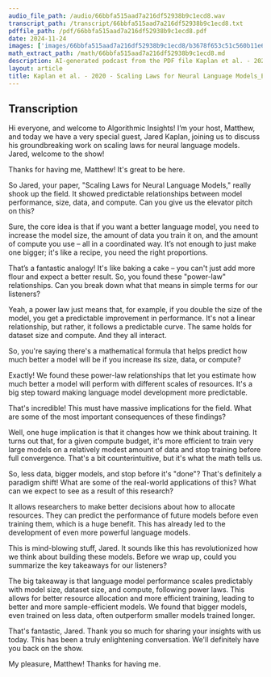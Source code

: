 ```yaml
---
audio_file_path: /audio/66bbfa515aad7a216df52938b9c1ecd8.wav
transcript_path: /transcript/66bbfa515aad7a216df52938b9c1ecd8.txt
pdffile_path: /pdf/66bbfa515aad7a216df52938b9c1ecd8.pdf
date: 2024-11-24
images: ['images/66bbfa515aad7a216df52938b9c1ecd8/b3678f653c51c560b11e6c2ae2d090b0943060691d7129bc1d924830a12446a0.jpg', 'images/66bbfa515aad7a216df52938b9c1ecd8/d60db148fd2276fd0bceafd62019dca3cf99ff366f83bd4717c09c7183e1887e.jpg', 'images/66bbfa515aad7a216df52938b9c1ecd8/8cd1d702cc3e61b4a24cf5c746c26e62bd4e152be9ad317d7df52e54fee853af.jpg', 'images/66bbfa515aad7a216df52938b9c1ecd8/592bc5ab43b4bc8b20866ffd853ee42d4bb2476f7d14bdc406d4e0b0c21942f0.jpg', 'images/66bbfa515aad7a216df52938b9c1ecd8/e4c2240cc2039eb4cb1d17e6d73965d9fa62dcee7d775faf19ad3a1f649692c6.jpg', 'images/66bbfa515aad7a216df52938b9c1ecd8/5140407b03b7e5ba400591e4d0fb145e78e70f494b88caeda7829d5f903fa098.jpg', 'images/66bbfa515aad7a216df52938b9c1ecd8/ce6eb5e1076dffc1b7e5dcbe5c2a462a97e4f4c4f680b6f8ce99c940f8c61661.jpg', 'images/66bbfa515aad7a216df52938b9c1ecd8/2c1d0293e871465ddd4ba1c331875f69a118cd28fd410c1dd3cbf42ffedfcd0a.jpg', 'images/66bbfa515aad7a216df52938b9c1ecd8/87d0545258c382b4553018a6dd9d51b95951a8f353c332cafdc57b41ce9fa59b.jpg', 'images/66bbfa515aad7a216df52938b9c1ecd8/e150f8e32ab94c573f7cd524b49039f3b3dee41bd9e8a2294fe211bdf5e99bfb.jpg', 'images/66bbfa515aad7a216df52938b9c1ecd8/827b587088d66794abc01e5a2d1e92053cbd13e755f56a8eb7d7ade1a7ae20af.jpg', 'images/66bbfa515aad7a216df52938b9c1ecd8/bc0d77c736c1d4f1a6c9a6ce7fb301d2595fba2cc2f5ce0fa13d37623c25b6d3.jpg', 'images/66bbfa515aad7a216df52938b9c1ecd8/7348823c8788187c1ac5d8dd235b708aa256234030d71c37a84e873a3ac9ed0a.jpg', 'images/66bbfa515aad7a216df52938b9c1ecd8/578bca47679332065c6f3e96ba96a360af766dcb76f6dfcc1a9507965a5aa957.jpg', 'images/66bbfa515aad7a216df52938b9c1ecd8/7326807978f1951c958b7639db6239cbbb3420f88eb4774e0feb7fe1e6312fd9.jpg', 'images/66bbfa515aad7a216df52938b9c1ecd8/047c2f99e820f597a15fbcb64f216c1088b646b99edf6fcc2c1c757d44c14104.jpg', 'images/66bbfa515aad7a216df52938b9c1ecd8/8935c2c8e794032079e9ddbab849ec4ebcc5b3fd293da32ded1cda2031c1b4b1.jpg', 'images/66bbfa515aad7a216df52938b9c1ecd8/5f5a8067837fad64f079aed8810c491c6ba3053d875312b37a61d66744c5590e.jpg', 'images/66bbfa515aad7a216df52938b9c1ecd8/c7d58a662688b8b458a1afb7f05ae1d2d05ff987c4a42daa8db49e4aa06d3763.jpg', 'images/66bbfa515aad7a216df52938b9c1ecd8/2b11e205826d2b0ad581739f2ab14e31b027dc399856de2a26a19976dae9fa17.jpg', 'images/66bbfa515aad7a216df52938b9c1ecd8/f2006cffa64b37a87a300acb4e43add34fc99140d2a60fe3d25c43838b52a800.jpg', 'images/66bbfa515aad7a216df52938b9c1ecd8/5c0a850c55066442c45281c339e5326584cca279da762a591e39b4d19b9ed96c.jpg', 'images/66bbfa515aad7a216df52938b9c1ecd8/bc29803e7df08a7069dc9c67a442e0a0b5fb96bf281c5278c6bef2c003176fda.jpg', 'images/66bbfa515aad7a216df52938b9c1ecd8/846619a82879c75712e44bec0cc449c2c48d0e5f360d0dcd73fe46e3c9bbd5ce.jpg', 'images/66bbfa515aad7a216df52938b9c1ecd8/ef891b2d7903dbaf57f863bb62d395fdd24ad087f79e945d864a05c781c6ef29.jpg', 'images/66bbfa515aad7a216df52938b9c1ecd8/b9306127fecdc29b36d684b691e55239f91b0a41234ac7adbf1227cb48d8ec2a.jpg', 'images/66bbfa515aad7a216df52938b9c1ecd8/8498b5228e627032c196fea79d4c061f745ddc087afc83c4af3263fe13028afb.jpg', 'images/66bbfa515aad7a216df52938b9c1ecd8/5c60394e6f2c3754fbc4c14e0d244c09c535fdd37f57a7d1bcf09936634167ce.jpg', 'images/66bbfa515aad7a216df52938b9c1ecd8/a173fdb38d6b23a815bc5a16d817b6387c12236f93217458fd53fa0e76bf28aa.jpg', 'images/66bbfa515aad7a216df52938b9c1ecd8/81ee0b9f029124775800eb5a339611da00a24c099570792a66c003becb4bff25.jpg', 'images/66bbfa515aad7a216df52938b9c1ecd8/4d12d2ccfe9f63c5fd19bbd4faa0ea353401c76350e3dfa4f8fa854dc6914546.jpg', 'images/66bbfa515aad7a216df52938b9c1ecd8/46a46256b0af56fe6a39722ba2633299ca179f59cf040a269a303e17d155f168.jpg']
math_extract_path: /math/66bbfa515aad7a216df52938b9c1ecd8.md
description: AI-generated podcast from the PDF file Kaplan et al. - 2020 - Scaling Laws for Neural Language Models_EN / 66bbfa515aad7a216df52938b9c1ecd8
layout: article
title: Kaplan et al. - 2020 - Scaling Laws for Neural Language Models_EN
---
```


## Transcription
Hi everyone, and welcome to Algorithmic Insights! I’m your host, Matthew, and today we have a very special guest, Jared Kaplan, joining us to discuss his groundbreaking work on scaling laws for neural language models. Jared, welcome to the show!

Thanks for having me, Matthew! It's great to be here.

So Jared, your paper, "Scaling Laws for Neural Language Models," really shook up the field.  It showed predictable relationships between model performance, size, data, and compute. Can you give us the elevator pitch on this?

Sure, the core idea is that if you want a better language model, you need to increase the model size, the amount of data you train it on, and the amount of compute you use – all in a coordinated way.  It’s not enough to just make one bigger; it's like a recipe, you need the right proportions.

That’s a fantastic analogy! It's like baking a cake – you can't just add more flour and expect a better result. So, you found these "power-law" relationships.  Can you break down what that means in simple terms for our listeners?

Yeah, a power law just means that, for example, if you double the size of the model, you get a predictable improvement in performance. It's not a linear relationship, but rather, it follows a predictable curve.  The same holds for dataset size and compute. And they all interact.

So, you're saying there's a mathematical formula that helps predict how much better a model will be if you increase its size, data, or compute?

Exactly!  We found these power-law relationships that let you estimate how much better a model will perform with different scales of resources.  It's a big step toward making language model development more predictable.

That's incredible! This must have massive implications for the field.  What are some of the most important consequences of these findings?

Well, one huge implication is that it changes how we think about training.  It turns out that, for a given compute budget, it's more efficient to train very large models on a relatively modest amount of data and stop training before full convergence. That's a bit counterintuitive, but it's what the math tells us.

So, less data, bigger models, and stop before it's "done"? That's definitely a paradigm shift!  What are some of the real-world applications of this?  What can we expect to see as a result of this research?

It allows researchers to make better decisions about how to allocate resources.  They can predict the performance of future models before even training them, which is a huge benefit. This has already led to the development of even more powerful language models.

This is mind-blowing stuff, Jared. It sounds like this has revolutionized how we think about building these models.  Before we wrap up, could you summarize the key takeaways for our listeners?

The big takeaway is that language model performance scales predictably with model size, dataset size, and compute, following power laws.  This allows for better resource allocation and more efficient training, leading to better and more sample-efficient models.  We found that bigger models, even trained on less data, often outperform smaller models trained longer.


That's fantastic, Jared.  Thank you so much for sharing your insights with us today. This has been a truly enlightening conversation.  We'll definitely have you back on the show.

My pleasure, Matthew!  Thanks for having me.





